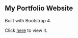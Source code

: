 ## My Portfolio Website

Built with Bootstrap 4.

Click [here](https://lesore0789.github.io) to view it.
